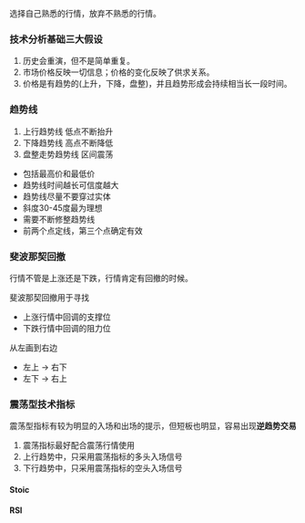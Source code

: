 选择自己熟悉的行情，放弃不熟悉的行情。

### 技术分析基础三大假设
1. 历史会重演，但不是简单重复。
2. 市场价格反映一切信息；价格的变化反映了供求关系。
3. 价格是有趋势的(上升，下降，盘整)，并且趋势形成会持续相当长一段时间。

### 趋势线
1. 上行趋势线 低点不断抬升
2. 下降趋势线 高点不断降低
3. 盘整走势趋势线 区间震荡

- 包括最高价和最低价
- 趋势线时间越长可信度越大
- 趋势线尽量不要穿过实体
- 斜度30-45度最为理想
- 需要不断修整趋势线
- 前两个点定线，第三个点确定有效

### 斐波那契回撤
行情不管是上涨还是下跌，行情肯定有回撤的时候。

斐波那契回撤用于寻找
- 上涨行情中回调的支撑位
- 下跌行情中回调的阻力位

从左画到右边
- 左上 -> 右下
- 左下 -> 右上

### 震荡型技术指标
震荡型指标有较为明显的入场和出场的提示，但短板也明显，容易出现**逆趋势交易**

1. 震荡指标最好配合震荡行情使用
2. 上行趋势中，只采用震荡指标的多头入场信号
3. 下行趋势中，只采用震荡指标的空头入场信号

#### Stoic

#### RSI